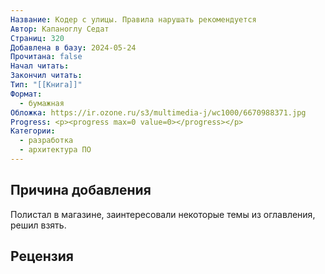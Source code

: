 ```yaml
---
Название: Кодер с улицы. Правила нарушать рекомендуется
Автор: Капаноглу Седат
Страниц: 320
Добавлена в базу: 2024-05-24
Прочитана: false
Начал читать: 
Закончил читать: 
Тип: "[[Книга]]"
Формат:
  - бумажная
Обложка: https://ir.ozone.ru/s3/multimedia-j/wc1000/6670988371.jpg
Progress: <p><progress max=0 value=0></progress></p>
Категории:
  - разработка
  - архитектура ПО
---
```

## Причина добавления

Полистал в магазине, заинтересовали некоторые темы из оглавления, решил взять.

## Рецензия